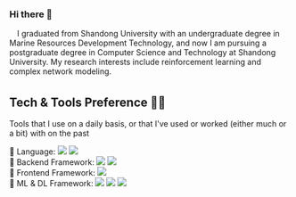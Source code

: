 ### Hi there 👋
<div style="width:100%; height:90px;">
    <div id="introduction" style="margin-right: 0px">
        <p>
		&emsp;I graduated from Shandong University with an undergraduate degree in Marine Resources Development Technology, and now I am pursuing a postgraduate degree in Computer Science and Technology at Shandong University. My research interests include reinforcement learning and complex network modeling.
        </p>
    </div>
</div>


<h2 align="left">Tech &amp; Tools Preference 👨‍💻</h2>

Tools that I use on a daily basis, or that I've used or worked (either much or a bit) with on the past

<div>
    📕 Language:
    <img src="https://img.shields.io/badge/-Java-007396?style=flat&logo=java&logoColor=FFFFFF">
    <img src="https://img.shields.io/badge/-Python-3776AB?style=flat&logo=python&logoColor=FFFFFF">
</div>

<div>
    🔧 Backend Framework:
    <img src="https://img.shields.io/badge/-Spring-6DB33F?style=flat&logo=spring&logoColor=FFFFFF">
    <img src="https://img.shields.io/badge/-Django-000000?style=flat&logo=django&logoColor=FFFFFF">
</div>

<div>
    🎀 Frontend Framework:
    <img src="https://img.shields.io/badge/-Vue-000000?style=flat&logo=vue&logoColor=white">
</div>

<div>
    🤖 ML &amp; DL Framework:
    <img src="https://img.shields.io/badge/-PyTorch-EE4C2C?style=flat&logo=pytorch&logoColor=white">
    <img src="https://img.shields.io/badge/-Tensorflow-FF6F00?style=flat&logo=tensorflow&logoColor=white">
    <img src="https://img.shields.io/badge/-Parl-359BF0?style=flat&logoColor=FFFFFF">
</div>


<!--
**Vaild/Vaild** is a ✨ _special_ ✨ repository because its `README.md` (this file) appears on your GitHub profile.

Here are some ideas to get you started:

- 🔭 I’m currently working on ...
- 🌱 I’m currently learning ...
- 👯 I’m looking to collaborate on ...
- 🤔 I’m looking for help with ...
- 💬 Ask me about ...
- 📫 How to reach me: ...
- 😄 Pronouns: ...
- ⚡ Fun fact: ...
-->
